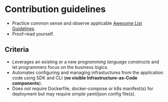 # Contribution guidelines

* Practice common sense and observe applicable [Awesome List Guidelines](https://github.com/sindresorhus/awesome/blob/main/contributing.md).
* Proof-read yourself.


## Criteria

* Leverages an existing or a new *programming language constructs* and let programmers focus on the business logics.
* Automates configuring and managing infrastuctures from the application code using SDK and CLI (**no visible Infrastructure-as-Code components**).
* Does *not* require Dockerfile, docker-compose or k8s manifest(s) for deployment but may require simple yaml/json config file(s).